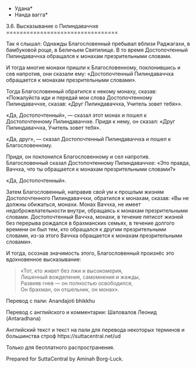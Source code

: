 * Удана*
* Нанда вагга*

3\.6\. Высказывание о Пилиндаваччхе
\=\=\=\=\=\=\=\=\=\=\=\=\=\=\=\=\=\=\=\=\=\=\=\=\=\=\=\=\=\=\=\=\=

Так я слышал: Однажды Благословенный пребывал вблизи Раджагахи, в бамбуковой роще, в Беличьем Святилище\. В то время Достопочтенный Пилиндаваччха обращался к монахам презрительными словами\.

И тогда многие монахи пришли к Благословенному, поклонившись и сев напротив, они сказали ему: «Достопочтенный Пилиндаваччха обращается к монахам презрительными словами»\.

Тогда Благословенный обратился к некому монаху, сказав: «Пожалуйста иди и передай мои слова Достопочтенному Пилиндаваччхе, сказав: «Друг Пилиндаваччха, Учитель зовет тебя»»\.

«Да, Достопочтенный», — сказал этот монах и пошел к Достопочтенному Пилиндаваччхе\. Придя к нему, он сказал: «Друг Пилиндаваччха, Учитель зовет тебя»\.

«Да, друг», — сказал Достопочтенный Пилиндаваччха и пошел к Благословенному\.

Придя, он поклонился Благословенному и сел напротив\. Благословенный сказал Достопочтенному Пилиндаваччхе: «Это правда, Ваччха, что ты обращается к монахам презрительными словами?»

«Да, Достопочтенный»\.

Затем Благословенный, направив свой ум к прошлым жизням Достопочтенного Пилиндаваччхи, обратился к монахам, сказав: «Вы не должны обижаться, монахи\. Монах Ваччха, не имеет недоброжелательности внутри, обращаясь к монахам презрительными словами\. Достопочтенный Ваччха, монахи, в течение пятисот жизней без перерыва рождался в брахманских семьях, в течение долгого времени он был тем, кто обращался к другим презрительными словами, из\-за этого Ваччха обращается к монахам презрительными словами»\.

И тогда, осознав значимость этого, Благословенный произнёс это вдохновенное высказывание:

> «Тот, кто живет без лжи и высокомерия,  
> Лишенный вожделения, самомнения и жажды,  
> Развеяв гнев — он полностью освободился,  
> Он брахман, он отшельник, он монах»\.

Перевод с пали: Anandajoti bhikkhu

Перевод с английского и комментарии: Шаповалов Леонид \(Antaradhana\)

Английский текст и текст на пали для перевода некоторых терминов и большинства строф https://suttacentral\.net/ud

  

Только для бесплатного распространения\.

  

Prepared for SuttaCentral by Aminah Borg\-Luck\.
